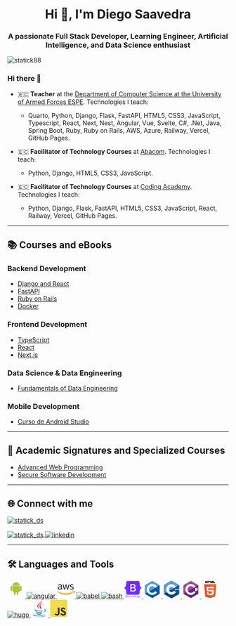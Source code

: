 <h1 align="center">Hi 👋, I'm Diego Saavedra</h1>
<h3 align="center">
A passionate Full Stack Developer, Learning Engineer, Artificial Intelligence, and Data Science enthusiast
</h3>

<p align="left">
  <img src="https://komarev.com/ghpvc/?username=statick88&label=Profile%20views&color=0e75b6&style=flat" alt="statick88" />
</p>

### Hi there 👋

- 🇪🇨 **Teacher** at the [Department of Computer Science at the University of Armed Forces ESPE](https://dcco.espe.edu.ec/). Technologies I teach: 
  - Quarto, Python, Django, Flask, FastAPI, HTML5, CSS3, JavaScript, Typescript, React, Next, Nest, Angular, Vue, Svelte, C#, .Net, Java, Spring Boot, Ruby, Ruby on Rails, AWS, Azure, Railway, Vercel, GitHub Pages.
  
- 🇪🇨 **Facilitator of Technology Courses** at [Abacom](https://abacom.edu.ec/). Technologies I teach:
  - Python, Django, HTML5, CSS3, JavaScript.
  
- 🇪🇨 **Facilitator of Technology Courses** at [Coding Academy](https://codingsacademy.com/). Technologies I teach:
  - Python, Django, Flask, FastAPI, HTML5, CSS3, JavaScript, React, Railway, Vercel, GitHub Pages.

---

## 📚 Courses and eBooks

### Backend Development
- [Django and React](https://statick88.github.io/course_of_django_and_react/)
- [FastAPI](https://statick88.github.io/course_of_FastAPI/)
- [Ruby on Rails](https://statick88.github.io/course_of_ruby_on_rails/)
- [Docker](https://statick88.github.io/course_docker/)

### Frontend Development
- [TypeScript](https://statick88.github.io/course_of_typescript/)
- [React](https://statick88.github.io/course_of_react/)
- [Next.js](https://statick88.github.io/course_of_next/)

### Data Science & Data Engineering
- [Fundamentals of Data Engineering](https://statick88.github.io/book_fundamentos_dataEngineer/)

### Mobile Development
- [Curso de Android Studio](https://statick88.github.io/Course_of_Android_Studio/)

---

## 🚀 Academic Signatures and Specialized Courses

- [Advanced Web Programming](https://statick88.github.io/programacionWebAvanzada/)
- [Secure Software Development](https://statick88.github.io/desarrollo-software-seguro/)

---

## 🌐 Connect with me

<p align="left">
  <a href="https://twitter.com/statick_ds" target="blank">
    <img src="https://img.shields.io/twitter/follow/statick_ds?logo=twitter&style=for-the-badge" alt="statick_ds" />
  </a>
</p>

<a href="https://twitter.com/statick_ds" target="blank">
  <img align="center" src="https://raw.githubusercontent.com/rahuldkjain/github-profile-readme-generator/master/src/images/icons/Social/twitter.svg" alt="statick_ds" height="30" width="40" />
</a>
<a href="https://linkedin.com/in/diego-saavedra-developer" target="blank">
  <img align="center" src="https://raw.githubusercontent.com/rahuldkjain/github-profile-readme-generator/master/src/images/icons/Social/linked-in-alt.svg" alt="linkedin" height="30" width="40" />
</a>

---

## 🛠️ Languages and Tools

<p align="left">
  <a href="https://developer.android.com" target="_blank" rel="noreferrer">
    <img src="https://raw.githubusercontent.com/devicons/devicon/master/icons/android/android-original-wordmark.svg" alt="android" width="40" height="40" />
  </a>
  <a href="https://angular.io" target="_blank" rel="noreferrer">
    <img src="https://angular.io/assets/images/logos/angular/angular.svg" alt="angular" width="40" height="40" />
  </a>
  <a href="https://aws.amazon.com" target="_blank" rel="noreferrer">
    <img src="https://raw.githubusercontent.com/devicons/devicon/master/icons/amazonwebservices/amazonwebservices-original-wordmark.svg" alt="aws" width="40" height="40" />
  </a>
  <a href="https://babeljs.io/" target="_blank" rel="noreferrer">
    <img src="https://www.vectorlogo.zone/logos/babeljs/babeljs-icon.svg" alt="babel" width="40" height="40" />
  </a>
  <a href="https://www.gnu.org/software/bash/" target="_blank" rel="noreferrer">
    <img src="https://www.vectorlogo.zone/logos/gnu_bash/gnu_bash-icon.svg" alt="bash" width="40" height="40" />
  </a>
  <a href="https://getbootstrap.com" target="_blank" rel="noreferrer">
    <img src="https://raw.githubusercontent.com/devicons/devicon/master/icons/bootstrap/bootstrap-plain-wordmark.svg" alt="bootstrap" width="40" height="40" />
  </a>
  <a href="https://www.cprogramming.com/" target="_blank" rel="noreferrer">
    <img src="https://raw.githubusercontent.com/devicons/devicon/master/icons/c/c-original.svg" alt="c" width="40" height="40" />
  </a>
  <a href="https://www.w3schools.com/cpp/" target="_blank" rel="noreferrer">
    <img src="https://raw.githubusercontent.com/devicons/devicon/master/icons/cplusplus/cplusplus-original.svg" alt="cplusplus" width="40" height="40" />
  </a>
  <a href="https://www.w3schools.com/cs/" target="_blank" rel="noreferrer">
    <img src="https://raw.githubusercontent.com/devicons/devicon/master/icons/csharp/csharp-original.svg" alt="csharp" width="40" height="40" />
  </a>
  <a href="https://www.w3.org/html/" target="_blank" rel="noreferrer">
    <img src="https://raw.githubusercontent.com/devicons/devicon/master/icons/html5/html5-original-wordmark.svg" alt="html5" width="40" height="40" />
  </a>
  <a href="https://gohugo.io/" target="_blank" rel="noreferrer">
    <img src="https://api.iconify.design/logos-hugo.svg" alt="hugo" width="40" height="40" />
  </a>
  <a href="https://www.java.com" target="_blank" rel="noreferrer">
    <img src="https://raw.githubusercontent.com/devicons/devicon/master/icons/java/java-original.svg" alt="java" width="40" height="40" />
  </a>
  <a href="https://developer.mozilla.org/en-US/docs/Web/JavaScript" target="_blank" rel="noreferrer">
    <img src="https://raw.githubusercontent.com/devicons/devicon/master/icons/javascript/javascript-original.svg" alt="javascript" width="40" height="40" />
  </a>
  <!-- Add more tools and languages as needed -->
</p>

